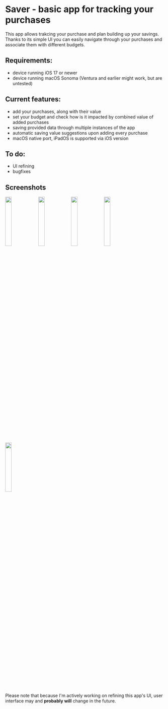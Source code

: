 # Saver - basic app for tracking your purchases

This app allows trakcing your purchase and plan building up your savings. Thanks to its simple UI you can easily navigate through your purchases and associate them with different budgets. 

## Requirements:
- device running iOS 17 or newer
- device running macOS Sonoma (Ventura and earlier might work, but are untested)


## Current features:
- add your purchases, along with their value
- set your budget and check how is it impacted by combined value of added purchases
- saving provided data through multiple instances of the app
- automatic saving value suggestions upon adding every purchase
- macOS native port, iPadOS is supported via iOS version

## To do:
- UI refining
- bugfixes

## Screenshots

<p align = "left">
  <img src = "https://github.com/bwisniewski26/Saver/assets/148913398/05ec3ed0-0428-40f9-8667-4a1203699cf6" width="20%" height="20%">
  <img src = "https://github.com/bwisniewski26/Saver/assets/148913398/a7211c8e-033b-49fc-918e-d40f934e8bb7" width="20%" height="20%">
  <img src = "https://github.com/bwisniewski26/Saver/assets/148913398/ba46b35d-8dbc-46fc-bab6-94722cbcb9ac" width="20%" height="20%">
  <img src = "https://github.com/bwisniewski26/Saver/assets/148913398/f8fcf30d-6022-4f2a-a6f7-13f85e27fbb2" width="20%" height="20%">
  <img src = "https://github.com/bwisniewski26/Saver/assets/148913398/75b97f5a-f97b-41a5-9e23-c657f1744d9b" width="20%" height="20%">
</p>

Please note that because I'm actively working on refining this app's UI, user interface may and <b>probably will</b> change in the future.
